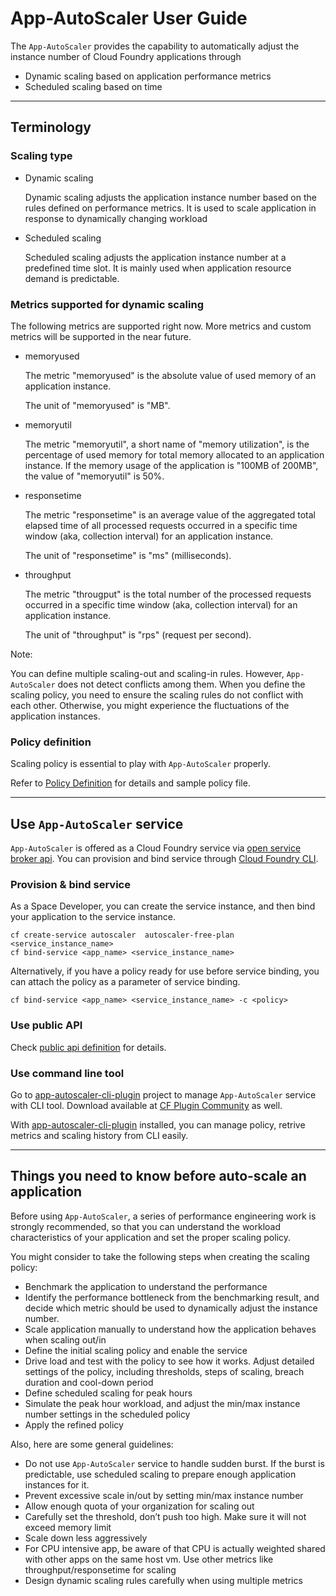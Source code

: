 # App-AutoScaler User Guide

The `App-AutoScaler` provides the capability to automatically adjust the instance number of Cloud Foundry applications through

* Dynamic scaling based on application performance metrics
* Scheduled scaling based on time

----
## Terminology

### Scaling type
* Dynamic scaling

    Dynamic scaling adjusts the application instance number based on the rules defined on performance metrics. It is used to scale application in response to dynamically changing workload

* Scheduled scaling

    Scheduled scaling adjusts the application instance number at a predefined time slot. It is mainly used when application resource demand is predictable.  

### Metrics supported for dynamic scaling

The following metrics are supported right now. More metrics and custom metrics will be supported in the near future. 

* memoryused 

    The metric "memoryused" is the absolute value of used memory of an application instance.
    
    The unit of "memoryused" is "MB". 

* memoryutil

    The metric "memoryutil", a short name of "memory utilization", is the percentage of used memory for total memory allocated to an application instance. If the memory usage of the application is "100MB of 200MB", the value of "memoryutil" is 50%.  


* responsetime

    The metric "responsetime" is an average value of the aggregated total elapsed time of all processed requests occurred in a specific time window (aka, collection interval) for an application instance.

    The unit of "responsetime" is "ms" (milliseconds).

* throughput 

    The metric "througput" is the total number of the processed requests occurred in a specific time window (aka, collection interval) for an application instance.
    
    The unit of "throughput" is "rps" (request per second).

Note: 

You can define multiple scaling-out and scaling-in rules. However, `App-AutoScaler` does not detect conflicts among them. When you define the scaling policy, you need to ensure the scaling rules do not conflict with each other. Otherwise, you might experience the fluctuations of the application instances.

### Policy definition

Scaling policy is essential to play with `App-AutoScaler` properly. 

Refer to [Policy Definition][aa] for details and sample policy file. 

----
## Use `App-AutoScaler` service

`App-AutoScaler` is offered as a Cloud Foundry service via [open service broker api][ab]. You can provision and bind service through [Cloud Foundry CLI][ac]. 

### Provision & bind service 

As a Space Developer, you can create the service instance, and then bind your application to the service instance.
```
cf create-service autoscaler  autoscaler-free-plan  <service_instance_name>
cf bind-service <app_name> <service_instance_name>
```

Alternatively, if you have a policy ready for use before service binding, you can attach the policy as a parameter of service binding.
```
cf bind-service <app_name> <service_instance_name> -c <policy>
```

### Use public API

Check [public api definition][af] for details. 

### Use command line tool 

Go to [app-autoscaler-cli-plugin][ad] project to manage `App-AutoScaler` service with CLI tool.
Download available at [CF Plugin Community][ae] as well.

With [app-autoscaler-cli-plugin][ad] installed, you can manage policy, retrive metrics and scaling history from CLI easily.


----
## Things you need to know before auto-scale an application

Before using `App-AutoScaler`, a series of performance engineering work is strongly recommended, so that you can understand the workload characteristics of your application and set the proper scaling policy.

You might consider to take the following steps when creating the scaling policy: 

* Benchmark the application to understand the performance
* Identify the performance bottleneck from the benchmarking result, and decide which metric should be used to dynamically adjust the instance number.
* Scale application manually to understand how the application behaves when scaling out/in 
* Define the initial scaling policy and enable the service
* Drive load and test with the policy to see how it works. Adjust detailed settings of the policy, including thresholds, steps of scaling, breach duration and cool-down period
* Define scheduled scaling for peak hours 
* Simulate the peak hour workload, and adjust the min/max instance number settings in the scheduled policy
* Apply the refined policy 

Also, here are some general guidelines:

* Do not use `App-AutoScaler` service to handle sudden burst. If the burst is predictable, use scheduled scaling to prepare enough application instances for it.
* Prevent excessive scale in/out by setting min/max instance number 
* Allow enough quota of your organization for scaling out
* Carefully set the threshold, don’t push too high. Make sure it will not exceed memory limit 
* Scale down less aggressively
* For CPU intensive app, be aware of that CPU is actually weighted shared with other apps on the same host vm. Use other metrics like throughput/responsetime for scaling
* Design dynamic scaling rules carefully when using multiple metrics


[aa]: Policy_definition.rst
[ab]: https://github.com/openservicebrokerapi/servicebroker/blob/master/spec.md
[ac]: https://github.com/cloudfoundry/cli
[ad]: https://github.com/cloudfoundry-incubator/app-autoscaler-cli-plugin
[ae]: https://plugins.cloudfoundry.org/
[af]: Public_API.rst
